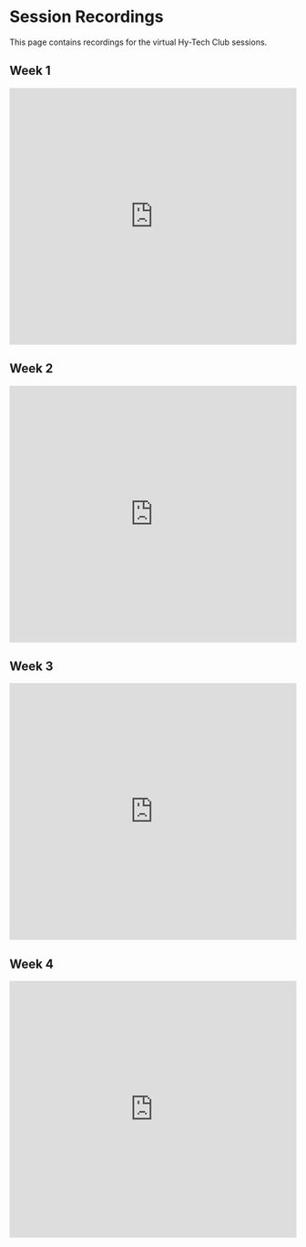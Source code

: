# Session Recordings
This page contains recordings for the virtual Hy-Tech Club sessions.

## Week 1
<iframe width="100%" height="450px" src="https://www.youtube.com/embed/albmqEXEacY" frameborder="0" allow="accelerometer; autoplay; clipboard-write; encrypted-media; gyroscope; picture-in-picture" allowfullscreen></iframe>

## Week 2
<iframe width="100%" height="450px" src="https://www.youtube.com/embed/2TqYR7UvNLY" frameborder="0" allow="accelerometer; autoplay; clipboard-write; encrypted-media; gyroscope; picture-in-picture" allowfullscreen></iframe>

## Week 3
<iframe width="100%" height="450px" src="https://www.youtube.com/embed/qzXfOK1lLkk" frameborder="0" allow="accelerometer; autoplay; clipboard-write; encrypted-media; gyroscope; picture-in-picture" allowfullscreen></iframe>

## Week 4
<iframe width="100%" height="450px" src="https://www.youtube.com/embed/LxoYqI7B0ZM" frameborder="0" allow="accelerometer; autoplay; clipboard-write; encrypted-media; gyroscope; picture-in-picture" allowfullscreen></iframe>